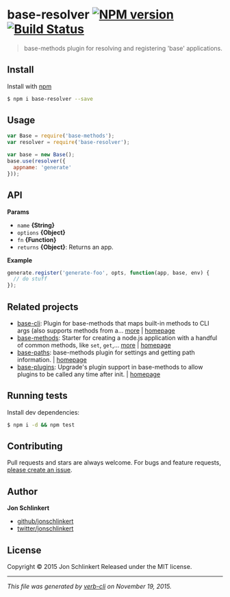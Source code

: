 # base-resolver [![NPM version](https://badge.fury.io/js/base-resolver.svg)](http://badge.fury.io/js/base-resolver)  [![Build Status](https://travis-ci.org/jonschlinkert/base-resolver.svg)](https://travis-ci.org/jonschlinkert/base-resolver)

> base-methods plugin for resolving and registering 'base' applications.

## Install

Install with [npm](https://www.npmjs.com/)

```sh
$ npm i base-resolver --save
```

## Usage

```js
var Base = require('base-methods');
var resolver = require('base-resolver');

var base = new Base();
base.use(resolver({
  appname: 'generate'
}));
```

## API

**Params**

* `name` **{String}**
* `options` **{Object}**
* `fn` **{Function}**
* `returns` **{Object}**: Returns an app.

**Example**

```js
generate.register('generate-foo', opts, function(app, base, env) {
  // do stuff
});
```

## Related projects

* [base-cli](https://www.npmjs.com/package/base-cli): Plugin for base-methods that maps built-in methods to CLI args (also supports methods from a… [more](https://www.npmjs.com/package/base-cli) | [homepage](https://github.com/jonschlinkert/base-cli)
* [base-methods](https://www.npmjs.com/package/base-methods): Starter for creating a node.js application with a handful of common methods, like `set`, `get`,… [more](https://www.npmjs.com/package/base-methods) | [homepage](https://github.com/jonschlinkert/base-methods)
* [base-paths](https://www.npmjs.com/package/base-paths): base-methods plugin for settings and getting path information. | [homepage](https://github.com/jonschlinkert/base-paths)
* [base-plugins](https://www.npmjs.com/package/base-plugins): Upgrade's plugin support in base-methods to allow plugins to be called any time after init. | [homepage](https://github.com/jonschlinkert/base-plugins)

## Running tests

Install dev dependencies:

```sh
$ npm i -d && npm test
```

## Contributing

Pull requests and stars are always welcome. For bugs and feature requests, [please create an issue](https://github.com/jonschlinkert/base-resolver/issues/new).

## Author

**Jon Schlinkert**

+ [github/jonschlinkert](https://github.com/jonschlinkert)
+ [twitter/jonschlinkert](http://twitter.com/jonschlinkert)

## License

Copyright © 2015 Jon Schlinkert
Released under the MIT license.

***

_This file was generated by [verb-cli](https://github.com/assemble/verb-cli) on November 19, 2015._